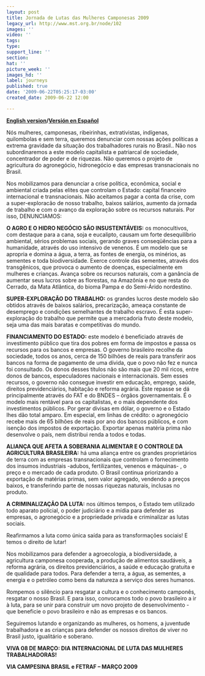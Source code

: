 ```yaml
---
layout: post
title: Jornada de Lutas das Mulheres Camponesas 2009
legacy_url: http://www.mst.org.br/node/102
images: ''
video: ''
tags: 
type: 
support_line: ''
section: 
hat: ''
picture_week: ''
images_hd: ''
label: journeys
published: true
date: '2009-06-22T05:25:17-03:00'
created_date: 2009-06-22 12:00

---
```

<b><a href="http://www.mst.org.br/mst/pagina.php?cd=6398">English version</a>/<a href="http://www.mst.org.br/mst/pagina.php?cd=6396">Versión en Español</a></b>

Nós mulheres, camponesas, ribeirinhas, extrativistas, indígenas, quilombolas e sem terra, queremos denunciar com  nossas ações políticas a extrema gravidade da situação dos trabalhadores rurais no Brasil.. Não nos subordinaremos a este modelo capitalista e patriarcal de sociedade, concentrador de poder e de riquezas. Não queremos o projeto de agricultura do agronegócio, hidronegócio e das empresas transnacionais no Brasil.   

Nos mobilizamos para denunciar  a crise política, econômica, social e ambiental criada pelas elites que controlam o Estado: capital financeiro internacional e transnacionais. Não aceitamos pagar a conta da crise, com a super-exploracão de nosso trabalho, baixos salários, aumento da jornada de trabalho e com o avanço da exploração sobre os recursos naturais. Por isso, DENUNCIAMOS:

<b>O AGRO E O HIDRO NEGÓCIO SÃO INSUSTENTÁVEIS:</b> os monocultivos, com destaque para a cana, soja e eucalipto, causam um forte desequilíbrio ambiental, sérios problemas sociais, gerando graves conseqüências para a humanidade, através do uso intensivo de venenos. É um modelo que se apropria e domina a água, a terra, as fontes de energia, os minérios, as sementes e toda biodiversidade. Exerce controle das sementes, através dos transgênicos, que provoca o aumento de doenças, especialmente em mulheres e crianças. Avança sobre os recursos naturais, com a ganância de aumentar seus lucros sobre as florestas, na Amazônia e no que resta do Cerrado, da Mata Atlântica, do bioma Pampa e do Semi-Árido nordestino. 

<b>SUPER-EXPLORAÇÃO DO TRABALHO:</b> os grandes lucros deste modelo são obtidos através de baixos salários, precarização, ameaça constante de desemprego e condições semelhantes de trabalho escravo. É esta super-exploração do trabalho que permite que a mercadoria fruto deste modelo, seja uma das mais baratas e competitivas do mundo.

<b>FINANCIAMENTO DO ESTADO:</b> este modelo é beneficiado através de investimento público que tira dos pobres em forma de impostos e passa os recursos para os bancos e empresas.  O governo brasileiro recolhe da sociedade, todos os anos, cerca de 150 bilhões de reais para transferir aos bancos na forma de pagamento de uma dívida, que o povo não fez e nunca foi consultado.  Os donos desses títulos não são mais que 20 mil ricos, entre donos de bancos, especuladores nacionais e internacionais. Sem esses recursos, o governo não consegue investir em educação, emprego, saúde, direitos previdenciários, habitação e reforma agrária. Este repasse se dá principalmente através do FAT e do BNDES – órgãos governamentais. É o modelo mais rentável para os capitalistas, e o mais dependente dos investimentos públicos. Por gerar divisas em dólar, o governo e o Estado lhes dão total amparo. Em especial, em linhas de crédito: o agronegócio recebe mais de 65 bilhões de reais por ano dos bancos públicos, e com isenção dos impostos de exportação. Exportar apenas matéria prima não desenvolve o país, nem distribui renda a todos e todas.

<b>ALIANÇA QUE AFETA A SOBERANIA ALIMENTAR E O CONTROLE DA AGRICULTURA BRASILEIRA:</b> há uma aliança entre os grandes proprietários de terra com as empresas transnacionais que controlam o fornecimento dos insumos industriais -adubos, fertilizantes, venenos e máquinas- , o preço e o mercado de cada produto. O Brasil continua priorizando a exportação de matérias primas, sem valor agregado, vendendo a preços baixos, e transferindo parte de nossas riquezas naturais, inclusas no produto. 

<b>A CRIMINALIZAÇÃO DA LUTA:</b> nos últimos tempos, o Estado tem utilizado todo aparato policial, o poder judiciário e a mídia para defender as empresas, o agronegócio e a propriedade privada e criminalizar as lutas sociais. 

Reafirmamos a luta como única saída para as transformações sociais! E temos o direito de lutar! 
 
Nos mobilizamos para defender a agroecologia, a biodiversidade, a agricultura camponesa cooperada, a produção de alimentos saudáveis, a reforma agrária, os direitos previdenciários, a saúde e educação gratuita e de qualidade para todos. Para defender a terra, a água, as sementes, a energia e o petróleo como bens da natureza a serviço dos seres humanos. 

Rompemos o silêncio para resgatar a cultura e o conhecimento camponês, resgatar o nosso Brasil. E para isso, convocamos todo o povo brasileiro a ir à luta, para se unir para construir um novo projeto de desenvolvimento - que beneficie o povo brasileiro e não as empresas e os bancos.  

Seguiremos lutando e organizando as mulheres, os homens, a juventude trabalhadora e as crianças para defender os nossos direitos de viver no Brasil justo, igualitário e soberano. 

<b>VIVA 08 DE MARÇO: DIA INTERNACIONAL DE LUTA DAS MULHERES TRABALHADORAS!

VIA CAMPESINA BRASIL e FETRAF – MARÇO 2009</b>
